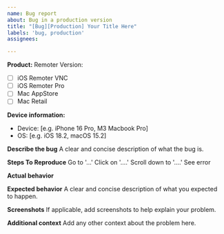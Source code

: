 ```yaml
---
name: Bug report
about: Bug in a production version
title: "[Bug][Production] Your Title Here"
labels: 'bug, production'
assignees: 

---
```


**Product:**
Remoter Version: 
- [ ] iOS Remoter VNC
- [ ] iOS Remoter Pro
- [ ] Mac AppStore
- [ ] Mac Retail

**Device information:**
 - Device: [e.g. iPhone 16 Pro, M3 Macbook Pro]
 - OS: [e.g. iOS 18.2, macOS 15.2]

**Describe the bug**
A clear and concise description of what the bug is.

**Steps To Reproduce**
Go to '...'
Click on '....'
Scroll down to '....'
See error

**Actual behavior**

**Expected behavior**
A clear and concise description of what you expected to happen.

**Screenshots**
If applicable, add screenshots to help explain your problem.

**Additional context**
Add any other context about the problem here.

